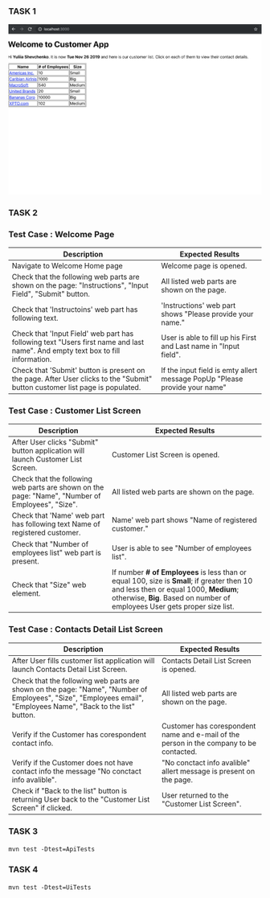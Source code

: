 ### TASK 1
![](./img.png)

### TASK 2
### Test Case : Welcome Page

|	Description|	Expected Results |
|---|---|
|Navigate to Welcome Home page|	Welcome page is opened.|
|Check that the following web parts are shown on the page: "Instructions", "Input Field", "Submit" button.|	All listed web parts are shown on the page.|
|Check that 'Instructoins' web part has following text.	| 'Instructions' web part shows "Please provide your name." |
|Check that 'Input Field' web part has following text "Users first name and last name". And empty text box to fill information.	|User is able to fill up his First and Last name in "Input field".|
|Check that 'Submit'  button is present on the page.	After User clicks to the "Submit" button customer list page is populated.|  If the input field is emty allert message PopUp "Please provide your name"|

### Test Case : Customer List Screen

|Description|	Expected Results|
|----|---|
|After User clicks "Submit" button application will launch Customer List Screen.|	Customer List Screen is opened.|
|Check that the following web parts are shown on the page: "Name", "Number of Employees", "Size".	|All listed web parts are shown on the page.|
|	Check that 'Name' web part has following text Name of registered customer.|	Name' web part shows "Name of registered customer."|
|Check that "Number of employees list" web part is present.	|User is able to see "Number of employees list".|
|	Check that "Size" web element.| If number **# of Employees** is less than or equal 100, size is **Small**; if greater then 10 and less then or equal 1000, **Medium**; otherwise, **Big**. Based on number of employees User gets proper size list.|

### Test Case : Contacts Detail List Screen

|Description	|Expected Results|
|---|---|
|After User fills customer list application will launch Contacts Detail List Screen.|	Contacts Detail List Screen is opened.|
|	Check that the following web parts are shown on the page: "Name", "Number of Employees", "Size", "Employees email", "Employees Name", "Back to the list" button.|	All listed web parts are shown on the page.|
|Verify if the Customer has corespondent contact info.|	Customer has corespondent name and e-mail of the person in the company to be contacted.|
|Verify if the Customer does not have contact info the message "No conctact info avalible".	| "No conctact info avalible" allert message is present on the page.|
|	Check if "Back to the list" button is returning User back to the "Customer List Screen" if clicked.	|User returned to the "Customer List Screen".|

### TASK 3
`mvn test -Dtest=ApiTests`

### TASK 4
`mvn test -Dtest=UiTests`